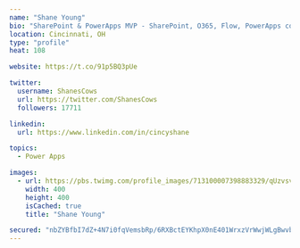 ```yaml
---
name: "Shane Young"
bio: "SharePoint & PowerApps MVP - SharePoint, O365, Flow, PowerApps consulting? @PowerApps911 | Pure Snark? You found it."
location: Cincinnati, OH
type: "profile"
heat: 108

website: https://t.co/91p5BQ3pUe

twitter:
  username: ShanesCows
  url: https://twitter.com/ShanesCows
  followers: 17711

linkedin:
  url: https://www.linkedin.com/in/cincyshane

topics:
  - Power Apps

images:
  - url: https://pbs.twimg.com/profile_images/713100007398883329/qUzvsvQ3_400x400.jpg
    width: 400
    height: 400
    isCached: true
    title: "Shane Young"

secured: "nbZYBfbI7dZ+4N7i0fqVemsbRp/6RXBctEYKhpX0nE401WrxzVrWwjWLgBwvbMvrj9LChFkI9wEgyyp53JCd/cI340Ycs195E7euQXjA9JkSsR23z3zux7Yjo8VG0Xv3va4feJNKvzcky7CWaBJcxdaXAkJEz03m7Og+ffkTKfyoVWhKmUk3QK5RIE8mRh1PqGUYl0g3fTD2TKDfspGYUA2qfi3pxrkdHr+7cpqiPVgMABdSpE3lO20za5VF0tADFX6oj95F8u5YjQRZzElobFy3+Vfczr5D3o5Y6/J6G65A6aU5xy2Barqy5Dj3oc0emqCL+T0tz4YVqpih57FIN5sopRZTESaTRes/YZ0PVysV1z1j6zulvZ0lcB49ObgSaOqJmAXXCz/GrYRcA0i+YT/Ruvq2ifmWr55GVlIJ/Zk=;5pWn+g6VSKnBRXN5mZ1wQw=="
---
```


